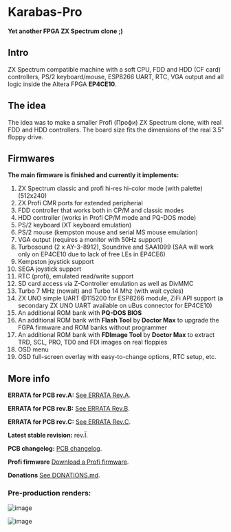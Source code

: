 # Karabas-Pro

**Yet another FPGA ZX Spectrum clone ;)**

## Intro

ZX Spectrum compatible machine with a soft CPU, FDD and HDD (CF card) controllers, PS/2 keyboard/mouse, ESP8266 UART, RTC, VGA output and all logic inside the Altera FPGA **EP4CE10**.

## The idea

The idea was to make a smaller Profi (Профи) ZX Spectrum clone, with real FDD and HDD controllers. The board size fits the dimensions of the real 3.5" floppy drive. 

## Firmwares

**The main firmware is finished and currently it implements:**

1) ZX Spectrum classic and profi hi-res hi-color mode (with palette) (512x240)
2) ZX Profi CMR ports for extended peripherial
3) FDD controller that works both in CP/M and classic modes
4) HDD controller (works in Profi CP/M mode and PQ-DOS mode)
5) PS/2 keyboard (XT keyboard emulation)
6) PS/2 mouse (kempston mouse and serial MS mouse emulation)
7) VGA output (requires a monitor with 50Hz support)
8) Turbosound (2 x AY-3-8912), Soundrive and SAA1099 (SAA will work only on EP4CE10 due to lack of free LEs in EP4CE6)
9) Kempston joystick support
10) SEGA joystick support
11) RTC (profi), emulated read/write support
12) SD card access via Z-Controller emulation as well as DivMMC
13) Turbo 7 MHz (nowait) and Turbo 14 Mhz (with wait cycles)
14) ZX UNO simple UART @115200 for ESP8266 module, ZiFi API support (a secondary ZX UNO UART available on uBus connector for EP4CE10)
15) An additional ROM bank with **PQ-DOS BIOS**
16) An additional ROM bank with **Flash Tool** by **Doctor Max** to upgrade the FGPA firmware and ROM banks without programmer
17) An additional ROM bank with **FDImage Tool** by **Doctor Max** to extract TRD, SCL, PRO, TD0 and FDI images on real floppies
18) OSD menu
19) OSD full-screen overlay with easy-to-change options, RTC setup, etc.

## More info

**ERRATA for PCB rev.A:** [See ERRATA Rev.A](https://github.com/andykarpov/karabas-pro/blob/master/ERRATA-REVA.md).

**ERRATA for PCB rev.B:** [See ERRATA Rev.B](https://github.com/andykarpov/karabas-pro/blob/master/ERRATA-REVB.md).

**ERRATA for PCB rev.С:** [See ERRATA Rev.С](https://github.com/andykarpov/karabas-pro/blob/master/ERRATA-REVC.md).

**Latest stable revision:** rev.Ї.

**PCB changelog:** [PCB changelog](https://github.com/andykarpov/karabas-pro/blob/master/CHANGELOG-PCB.md).

**Profi firmware** [Download a Profi firmware](https://github.com/andykarpov/karabas-pro/tree/master/firmware/releases/profi).

**Donations** [See DONATIONS.md](https://github.com/andykarpov/karabas-pro/blob/master/DONATIONS.md).

### Pre-production renders:

![image](https://github.com/andykarpov/karabas-pro/raw/master/docs/photos/karabas-pro-revER-top.png)

![image](https://github.com/andykarpov/karabas-pro/raw/master/docs/photos/karabas-pro-revER-bottom.png)

